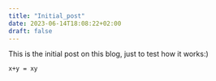 ```yaml
---
title: "Initial_post"
date: 2023-06-14T18:08:22+02:00
draft: false
---
```


This is the initial post on this blog, just to test how it works:)

```
x+y = xy
```

